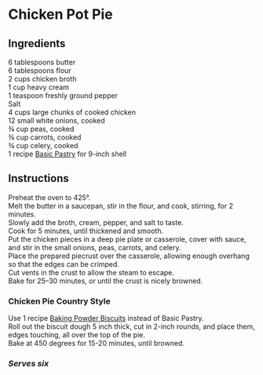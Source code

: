 # Chicken Pot Pie

## Ingredients
6 tablespoons butter  
6 tablespoons flour  
2 cups chicken broth  
1 cup heavy cream  
1 teaspoon freshly ground pepper  
Salt  
4 cups large chunks of cooked chicken  
12 small white onions, cooked  
&frac34; cup peas, cooked  
&frac34; cup carrots, cooked  
&frac34; cup celery, cooked  
1 recipe [Basic Pastry](../Extras/Flaky%20Pie%20Dough.md) for 9-inch shell  

## Instructions
Preheat the oven to 425&deg;.  
Melt the butter in a saucepan, stir in the flour, and cook, stirring, for 2 minutes.  
Slowly add the broth, cream, pepper, and salt to taste.  
Cook for 5 minutes, until thickened and smooth.  
Put the chicken pieces in a deep pie plate or casserole, cover with sauce, and stir in the small onions, peas, carrots, and celery.  
Place the prepared piecrust over the casserole, allowing enough overhang so that the edges can be crimped.  
Cut vents in the crust to allow the steam to escape.  
Bake for 25–30 minutes, or until the crust is nicely browned.  

### Chicken Pie Country Style
Use 1 recipe [Baking Powder Biscuits](../Bread/Baking%20Powder%20Biscuits.md) instead of Basic Pastry.  
Roll out the biscuit dough 5 inch thick, cut in 2-inch rounds, and place them, edges touching, all over the top of the pie.  
Bake at 450 degrees for 15-20 minutes, until browned.  

### *Serves six*